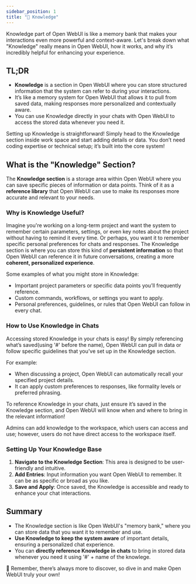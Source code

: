 ```yaml
---
sidebar_position: 1
title: "🧠 Knowledge"
---
```


 Knowledge part of Open WebUI is like a memory bank that makes your interactions even more powerful and context-aware. Let's break down what "Knowledge" really means in Open WebUI, how it works, and why it’s incredibly helpful for enhancing your experience.

## TL;DR

- **Knowledge** is a section in Open WebUI where you can store structured information that the system can refer to during your interactions.
- It’s like a memory system for Open WebUI that allows it to pull from saved data, making responses more personalized and contextually aware.
- You can use Knowledge directly in your chats with Open WebUI to access the stored data whenever you need it.

Setting up Knowledge is straightforward! Simply head to the Knowledge section inside work space and start adding details or data. You don’t need coding expertise or technical setup; it’s built into the core system!

## What is the "Knowledge" Section?

The **Knowledge section** is a storage area within Open WebUI where you can save specific pieces of information or data points. Think of it as a **reference library** that Open WebUI can use to make its responses more accurate and relevant to your needs.

### Why is Knowledge Useful?

Imagine you're working on a long-term project and want the system to remember certain parameters, settings, or even key notes about the project without having to remind it every time. Or perhaps, you want it to remember specific personal preferences for chats and responses. The Knowledge section is where you can store this kind of **persistent information** so that Open WebUI can reference it in future conversations, creating a more **coherent, personalized experience**.

Some examples of what you might store in Knowledge:

- Important project parameters or specific data points you’ll frequently reference.
- Custom commands, workflows, or settings you want to apply.
- Personal preferences, guidelines, or rules that Open WebUI can follow in every chat.

### How to Use Knowledge in Chats

Accessing stored Knowledge in your chats is easy! By simply referencing what’s saved(using '#' before the name), Open WebUI can pull in data or follow specific guidelines that you’ve set up in the Knowledge section.

For example:

- When discussing a project, Open WebUI can automatically recall your specified project details.
- It can apply custom preferences to responses, like formality levels or preferred phrasing.

To reference Knowledge in your chats, just ensure it’s saved in the Knowledge section, and Open WebUI will know when and where to bring in the relevant information!

Admins can add knowledge to the workspace, which users can access and use; however, users do not have direct access to the workspace itself.

### Setting Up Your Knowledge Base

1. **Navigate to the Knowledge Section**: This area is designed to be user-friendly and intuitive.
2. **Add Entries**: Input information you want Open WebUI to remember. It can be as specific or broad as you like.
3. **Save and Apply**: Once saved, the Knowledge is accessible and ready to enhance your chat interactions.

## Summary

- The Knowledge section is like Open WebUI's "memory bank," where you can store data that you want it to remember and use.
- **Use Knowledge to keep the system aware** of important details, ensuring a personalized chat experience.
- You can **directly reference Knowledge in chats** to bring in stored data whenever you need it using '#' + name of the knowlege.

🌟 Remember, there’s always more to discover, so dive in and make Open WebUI truly your own!
